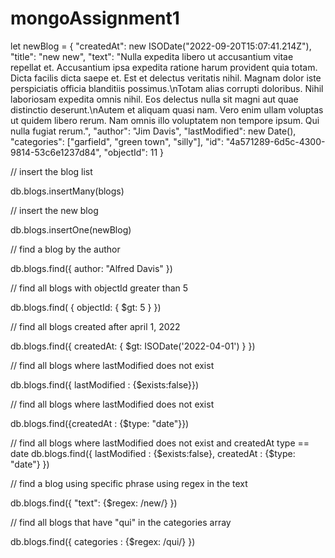 # mongoAssignment1


let newBlog = 	{
	 "createdAt": new ISODate("2022-09-20T15:07:41.214Z"),
	 "title": "new new",
	 "text": "Nulla expedita libero ut accusantium vitae repellat et. Accusantium ipsa expedita ratione harum provident quia totam. Dicta facilis dicta saepe et. Est et delectus veritatis nihil. Magnam dolor iste perspiciatis officia blanditiis possimus.\nTotam alias corrupti doloribus. Nihil laboriosam expedita omnis nihil. Eos delectus nulla sit magni aut quae distinctio deserunt.\nAutem et aliquam quasi nam. Vero enim ullam voluptas ut quidem libero rerum. Nam omnis illo voluptatem non tempore ipsum. Qui nulla fugiat rerum.",
	 "author": "Jim Davis",
	 "lastModified": new Date(),
	 "categories": ["garfield", "green town", "silly"],
	 "id": "4a571289-6d5c-4300-9814-53c6e1237d84",
	 "objectId": 11
	}
	
// insert the blog list

db.blogs.insertMany(blogs)

// insert the new blog	

db.blogs.insertOne(newBlog)

// find a blog by the author

db.blogs.find({
    author: "Alfred Davis"
})

// find all blogs with objectId greater than 5

db.blogs.find( {
    objectId: {
        $gt: 5
    }
})

// find all blogs created after april 1, 2022

db.blogs.find({
    createdAt: {
        $gt: ISODate('2022-04-01')
    }
})

// find all blogs where lastModified does not exist

db.blogs.find({ lastModified : {$exists:false}})

// find all blogs where lastModified does not exist 

db.blogs.find({createdAt : {$type: "date"}})

// find all blogs where lastModified does not exist and createdAt type == date
db.blogs.find({ lastModified : {$exists:false}, createdAt : {$type: "date"} })

// find a blog using specific phrase using regex in the text

db.blogs.find({
    "text": {$regex: /new/}
})

// find all blogs that have "qui" in the categories array

db.blogs.find({
    categories : {$regex: /qui/}
})